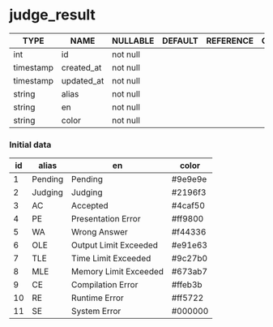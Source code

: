 # judge_result

TYPE | NAME | NULLABLE | DEFAULT | REFERENCE | COMMENT
---|---|---|---|---|---
int | id | not null | | |
timestamp | created_at | not null | | |
timestamp | updated_at | not null | | |
string | alias | not null | | |
string | en | not null | | |
string | color | not null | | |

### Initial data

id | alias | en | color
---|---|---|---
1 | Pending | Pending | #9e9e9e
2 | Judging | Judging | #2196f3
3 | AC | Accepted | #4caf50
4 | PE | Presentation Error | #ff9800
5 | WA | Wrong Answer | #f44336
6 | OLE | Output Limit Exceeded | #e91e63
7 | TLE | Time Limit Exceeded | #9c27b0
8 | MLE | Memory Limit Exceeded | #673ab7
9 | CE | Compilation Error | #ffeb3b
10 | RE | Runtime Error | #ff5722
11 | SE | System Error | #000000
